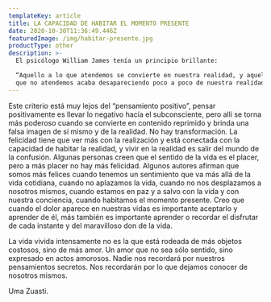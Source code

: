 ```yaml
---
templateKey: article
title: LA CAPACIDAD DE HABITAR EL MOMENTO PRESENTE
date: 2020-10-30T11:36:49.446Z
featuredImage: /img/habitar-presente.jpg
productType: other
description: >-
  El psicólogo William James tenía un principio brillante:

  “Aquello a lo que atendemos se convierte en nuestra realidad, y aquello a lo
  que no atendemos acaba desapareciendo poco a poco de nuestra realidad”.
---
```

Este criterio está muy lejos del “pensamiento positivo”, pensar positivamente es llevar lo negativo hacía el subconsciente, pero allí se torna más poderoso cuando se convierte en contenido reprimido y brinda una falsa imagen de sí mismo y de la realidad. No hay transformación. La felicidad tiene que ver   más con la realización y está conectada con la capacidad de habitar la realidad, y vivir en la realidad es salir del mundo de la confusión. Algunas personas creen que el sentido de la vida es el placer, pero a más placer no hay más felicidad. Algunos autores afirman que somos más felices cuando tenemos un sentimiento que va más allá de la vida cotidiana, cuando no aplazamos la vida, cuando no nos desplazamos a nosotros mismos, cuando estamos en paz y a salvo con la vida y con nuestra conciencia, cuando habitamos el momento presente. Creo que cuando el dolor aparece en nuestras vidas es importante aceptarlo y aprender de él, más también es importante aprender o recordar el disfrutar de cada instante y del maravilloso don de la vida.

La vida vivida intensamente no es la que está rodeada de más objetos costosos, sino de más amor. Un amor que no sea sólo sentido, sino expresado en actos amorosos. Nadie nos recordará por nuestros pensamientos secretos. Nos recordarán por lo que dejamos conocer de nosotros mismos.

Uma Zuasti.
